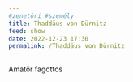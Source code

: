 ```yaml
---
#zenetöri #személy
title: Thaddäus von Dürnitz
feed: show
date: 2022-12-23 17:30
permalink: /Thaddäus von Dürnitz
---
```


Amatőr fagottos